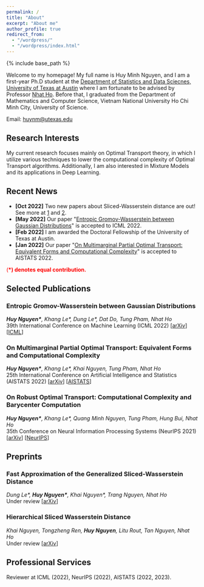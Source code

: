 ```yaml
---
permalink: /
title: "About"
excerpt: "About me"
author_profile: true
redirect_from: 
  - "/wordpress/"
  - "/wordpress/index.html"
---
```


{% include base_path %}

   
Welcome to my homepage! My full name is Huy Minh Nguyen, and I am a first-year Ph.D student at the [Department of Statistics and Data Sciecnes, University of Texas at Austin](https://stat.utexas.edu/) where I am fortunate to be advised by Professor [Nhat Ho](https://nhatptnk8912.github.io/). Before that, I graduated from the Department of Mathematics and Computer Science, Vietnam National University Ho Chi Minh City, University of Science. 

Email: huynm@utexas.edu
## Research Interests 
My current research focuses mainly on Optimal Transport theory, in which I utilize various techniques to lower the computational complexity of Optimal Transport algorithms. Additionally, I am also interested in Mixture Models and its applications in Deep Learning.
## Recent News
- **[Oct 2022]** Two new papers about Sliced-Wasserstein distance are out! See more at [1](https://arxiv.org/abs/2210.10268) and [2](https://arxiv.org/abs/2209.13570).
- **[May 2022]** Our paper "[Entropic Gromov-Wasserstein between Gaussian Distributions](https://proceedings.mlr.press/v162/le22a.html)" is accepted to ICML 2022.
- **[Feb 2022]** I am awarded the Doctoral Fellowship of the University of Texas at Austin.
- **[Jan 2022]** Our paper "[On Multimarginal Partial Optimal Transport: Equivalent Forms and Computational Complexity](https://proceedings.mlr.press/v151/le22a.html)" is accepted to AISTATS 2022.

<span style="color:red"> (**\*) denotes equal contribution.** </span> <br/>
## Selected Publications
### Entropic Gromov-Wasserstein between Gaussian Distributions
*__Huy Nguyen\*__, Khang Le\*, Dung Le\*, Dat Do, Tung Pham, Nhat Ho*<br/>
39th International Conference on Machine Learning (ICML 2022)  [[arXiv](https://arxiv.org/abs/2108.10961)] [[ICML](https://proceedings.mlr.press/v162/le22a.html)]
### On Multimarginal Partial Optimal Transport: Equivalent Forms and Computational Complexity
*__Huy Nguyen\*__, Khang Le\*, Khai Nguyen, Tung Pham, Nhat Ho*<br/>
25th International Conference on Artificial Intelligence and Statistics (AISTATS 2022)  [[arXiv](https://arxiv.org/abs/2108.07992)] [[AISTATS](https://proceedings.mlr.press/v151/le22a.html)]
### On Robust Optimal Transport: Computational Complexity and Barycenter Computation
*__Huy Nguyen\*__, Khang Le\*, Quang Minh Nguyen, Tung Pham, Hung Bui, Nhat Ho*<br/>
35th Conference on Neural Information Processing Systems (NeurIPS 2021)  [[arXiv](https://arxiv.org/abs/2102.06857)] [[NeurIPS](https://proceedings.neurips.cc/paper/2021/hash/b80ba73857eed2a36dc7640e2310055a-Abstract.html)]

## Preprints
### Fast Approximation of the Generalized Sliced-Wasserstein Distance
*Dung Le\*, __Huy Nguyen\*__, Khai Nguyen\*, Trang Nguyen, Nhat Ho*<br/>
Under review [[arXiv](https://arxiv.org/abs/2210.10268)]
### Hierarchical Sliced Wasserstein Distance
*Khai Nguyen, Tongzheng Ren, __Huy Nguyen__, Litu Rout, Tan Nguyen, Nhat Ho*<br/>
Under review [[arXiv](https://arxiv.org/abs/2209.13570)]

## Professional Services
Reviewer at ICML (2022), NeurIPS (2022), AISTATS (2022, 2023).
